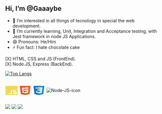 ##  Hi, I’m @Gaaaybe
- 👀 I’m interested in all things of tecnology in special the web development.
- 🌱 I’m currently learning, Unit, Integration and Acceptance testing, with Jest framework in node JS Applications.
- 😄 Pronouns: He/Him
- ⚡ Fun fact: I hate chocolate cake
  
[X] HTML, CSS and JS (FrontEnd). <br>
[X] Node.JS, Express (BackEnd).

[![Top Langs](https://github-readme-stats.vercel.app/api/top-langs/?username=Gaaaybe&layout=compact&theme=radical)](https://github.com/Gaaaybe/github-readme-stats)

<div style="display: inline_block"><br>
  <img align="center" alt="JS-icon" height="30" width="40" src="https://raw.githubusercontent.com/devicons/devicon/master/icons/javascript/javascript-plain.svg">
  <img align="center" alt="HTML-icon" height="30" width="40" src="https://raw.githubusercontent.com/devicons/devicon/master/icons/html5/html5-original.svg">
  <img align="center" alt="CSS-icon" height="30" width="40" src="https://raw.githubusercontent.com/devicons/devicon/master/icons/css3/css3-original.svg">
  <img align="center" alt="Node-JS-icon" height="30" width="40" src="https://cdn.jsdelivr.net/gh/devicons/devicon@latest/icons/nodejs/nodejs-original.svg">
</div>
  
  ##
 
<div> 
 <a href="https://discordapp.com/users/386960851590184973" target="_blank"><img src="https://img.shields.io/badge/Discord-7289DA?style=for-the-badge&logo=discord&logoColor=white" target="_blank"></a> 
  <a href = "mailto:teczaiper700@gmail.com"><img src="https://img.shields.io/badge/-Gmail-%23333?style=for-the-badge&logo=gmail&logoColor=white" target="_blank"></a>
  <a href="https://www.linkedin.com/in/gabriel-menezes-07222a261" target="_blank"><img src="https://img.shields.io/badge/-LinkedIn-%230077B5?style=for-the-badge&logo=linkedin&logoColor=white" target="_blank"></a> 
  
</div>
